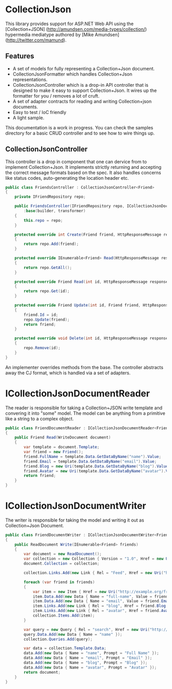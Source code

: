 # CollectionJson

This library provides support for ASP.NET Web API using the [Collection+JSON] (http://amundsen.com/media-types/collection/) hypermedia mediatype authored by [Mike Amundsen] (http://twitter.com/mamund).

## Features

* A set of models for fully representing a Collection+Json document.
* CollectionJsonFormatter which handles Collection+Json representations.
* CollectionJsonController which is a drop-in API controller that is designed to make it easy to support Collection+Json. It wires up the formatter for you / removes a lot of cruft.
* A set of adapter contracts for reading and writing Collection+json documents.
* Easy to test / IoC friendly
* A light sample.

This documentation is a work in progress. You can check the samples directory for a basic CRUD controller and to see how to wire things up.

## CollectionJsonController
This controller is a drop in component that one can dervice from to implement Collection+Json. It implements strictly returning and accepting the correct message formats based on the spec. It also handles concerns like status codes, auto-generating the location header etc.

```csharp
public class FriendsController : CollectionJsonController<Friend>
{
    private IFriendRepository repo;

    public FriendsController(IFriendRepository repo, ICollectionJsonDocumentWriter<Friend> writer, ICollectionJsonDocumentReader<Friend> reader)
        :base(builder, transformer)
    {
        this.repo = repo;
    }

    protected override int Create(Friend friend, HttpResponseMessage response)
    {
        return repo.Add(friend);
    }

    protected override IEnumerable<Friend> Read(HttpResponseMessage response)
    {
        return repo.GetAll();
    }

    protected override Friend Read(int id, HttpResponseMessage response)
    {
        return repo.Get(id);
    }

    protected override Friend Update(int id, Friend friend, HttpResponseMessage response)
    {
        friend.Id = id;
        repo.Update(friend);
        return friend;
    }

    protected override void Delete(int id, HttpResponseMessage response)
    {
        repo.Remove(id);
    }
}
```

An implementer overrides methods from the base. The controller abstracts away the CJ format, which is handled via a set of adapters.

# ICollectionJsonDocumentReader

The reader is responsible for taking a Collection+JSON write template and convering it into "some" model. The model can be anything from a primitive like a string to a complex object.

```csharp
public class FriendDocumentReader : ICollectionJsonDocumentReader<Friend>
{
    public Friend Read(WriteDocument document)
    {
        var template = document.Template;
        var friend = new Friend();
        friend.FullName = template.Data.GetDataByName("name").Value;
        friend.Email = template.Data.GetDataByName("email").Value;
        friend.Blog = new Uri(template.Data.GetDataByName("blog").Value);
        friend.Avatar = new Uri(template.Data.GetDataByName("avatar").Value);
        return friend;
    }
}
```

# ICollectionJsonDocumentWriter

The writer is responsible for taking the model and writing it out as Collection+Json Document.

```csharp
public class FriendDocumentWriter : ICollectionJsonDocumentWriter<Friend>
{
    public ReadDocument Write(IEnumerable<Friend> friends)
    {
        var document = new ReadDocument();
        var collection = new Collection { Version = "1.0", Href = new Uri("http://example.org/friends/") };
        document.Collection = collection;

        collection.Links.Add(new Link { Rel = "Feed", Href = new Uri("http://example.org/friends/rss") });

        foreach (var friend in friends)
        {
            var item = new Item { Href = new Uri("http://example.org/friends/" + friend.ShortName) };
            item.Data.Add(new Data { Name = "full-name", Value = friend.FullName, Prompt = "Full Name" });
            item.Data.Add(new Data { Name = "email", Value = friend.Email, Prompt = "Email" });
            item.Links.Add(new Link { Rel = "blog", Href = friend.Blog, Prompt = "Blog" });
            item.Links.Add(new Link { Rel = "avatar", Href = friend.Avatar, Prompt = "Avatar", Render = "Image" });
            collection.Items.Add(item);
        }

        var query = new Query { Rel = "search", Href = new Uri("http://example.org/friends/search"), Prompt = "Search" };
        query.Data.Add(new Data { Name = "name" });
        collection.Queries.Add(query);

        var data = collection.Template.Data;
        data.Add(new Data { Name = "name", Prompt = "Full Name" });
        data.Add(new Data { Name = "email", Prompt = "Email" });
        data.Add(new Data { Name = "blog", Prompt = "Blog" });
        data.Add(new Data { Name = "avatar", Prompt = "Avatar" });
        return document;
    }
}
```
